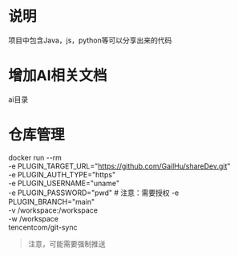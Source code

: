 # 说明
项目中包含Java，js，python等可以分享出来的代码

# 增加AI相关文档

ai目录

# 仓库管理
docker run --rm \
  -e PLUGIN_TARGET_URL="https://github.com/GailHu/shareDev.git" \
  -e PLUGIN_AUTH_TYPE="https" \
  -e PLUGIN_USERNAME="uname" \
  -e PLUGIN_PASSWORD="pwd" \# 注意：需要授权
  -e PLUGIN_BRANCH="main" \
  -v /workspace:/workspace \
  -w /workspace \
  tencentcom/git-sync
> 注意，可能需要强制推送